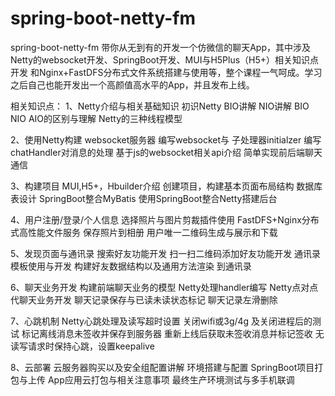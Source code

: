 # spring-boot-netty-fm
spring-boot-netty-fm
带你从无到有的开发一个仿微信的聊天App，其中涉及 Netty的websocket开发、SpringBoot开发、MUI与H5Plus（H5+）相关知识点开发 和Nginx+FastDFS分布式文件系统搭建与使用等，整个课程一气呵成。学习之后自己也能开发出一个高颜值高水平的App，并且发布上线。

相关知识点： 
1、Netty介绍与相关基础知识 初识Netty BIO讲解 NIO讲解 BIO NIO AIO的区别与理解 Netty的三种线程模型

2、使用Netty构建 websocket服务器 编写websocket与 子处理器initialzer 编写chatHandler对消息的处理 基于js的websocket相关api介绍 简单实现前后端聊天通信

3、构建项目 MUI,H5+，Hbuilder介绍 创建项目，构建基本页面布局结构 数据库表设计 SpringBoot整合MyBatis 使用SpringBoot整合Netty搭建后台

4、用户注册/登录/个人信息 选择照片与图片剪裁插件使用 FastDFS+Nginx分布式高性能文件服务 保存照片到相册 用户唯一二维码生成与展示和下载

5、发现页面与通讯录 搜索好友功能开发 扫一扫二维码添加好友功能开发 通讯录模板使用与开发 构建好友数据结构以及通用方法渲染 到通讯录

6、聊天业务开发 构建前端聊天业务的模型 Netty处理handler编写 Netty点对点代聊天业务开发 聊天记录保存与已读未读状态标记 聊天记录左滑删除

7、心跳机制 Netty心跳处理及读写超时设置 关闭wifi或3g/4g 及关闭进程后的测试 标记离线消息未签收并保存到服务器 重新上线后获取未签收消息并标记签收 无读写请求时保持心跳，设置keepalive

8、云部署 云服务器购买以及安全组配置讲解 环境搭建与配置 SpringBoot项目打包与上传 App应用云打包与相关注意事项 最终生产环境测试与多手机联调
